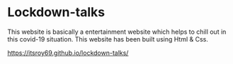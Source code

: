 # Lockdown-talks

This website is basically a entertainment website which helps to chill out in this covid-19 situation. This website has been built using Html & Css.

https://itsroy69.github.io/lockdown-talks/

